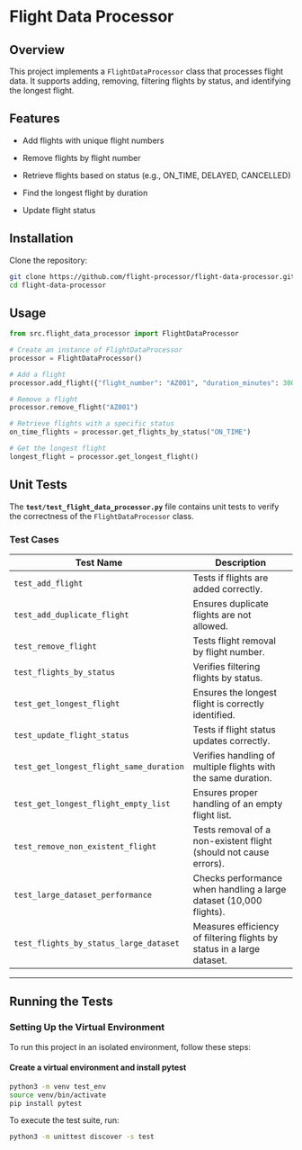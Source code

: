 # Flight Data Processor

## Overview

This project implements a `FlightDataProcessor` class that processes flight data. It supports adding, removing, filtering flights by status, and identifying the longest flight.

## Features

- Add flights with unique flight numbers

- Remove flights by flight number

- Retrieve flights based on status (e.g., ON_TIME, DELAYED, CANCELLED)

- Find the longest flight by duration

- Update flight status

## Installation

Clone the repository:

```sh
git clone https://github.com/flight-processor/flight-data-processor.git
cd flight-data-processor
```

## Usage

```python
from src.flight_data_processor import FlightDataProcessor

# Create an instance of FlightDataProcessor
processor = FlightDataProcessor()

# Add a flight
processor.add_flight({"flight_number": "AZ001", "duration_minutes": 300, "status": "ON_TIME"})

# Remove a flight
processor.remove_flight("AZ001")

# Retrieve flights with a specific status
on_time_flights = processor.get_flights_by_status("ON_TIME")

# Get the longest flight
longest_flight = processor.get_longest_flight()
```

## Unit Tests

The **`test/test_flight_data_processor.py`** file contains unit tests to verify the correctness of the `FlightDataProcessor` class.

### Test Cases

| Test Name                               | Description                                                            |
| --------------------------------------- | ---------------------------------------------------------------------- |
| `test_add_flight`                       | Tests if flights are added correctly.                                  |
| `test_add_duplicate_flight`             | Ensures duplicate flights are not allowed.                             |
| `test_remove_flight`                    | Tests flight removal by flight number.                                 |
| `test_flights_by_status`                | Verifies filtering flights by status.                                  |
| `test_get_longest_flight`               | Ensures the longest flight is correctly identified.                    |
| `test_update_flight_status`             | Tests if flight status updates correctly.                              |
| `test_get_longest_flight_same_duration` | Verifies handling of multiple flights with the same duration.          |
| `test_get_longest_flight_empty_list`    | Ensures proper handling of an empty flight list.                       |
| `test_remove_non_existent_flight`       | Tests removal of a non-existent flight (should not cause errors).      |
| `test_large_dataset_performance`        | Checks performance when handling a large dataset (10,000 flights).     |
| `test_flights_by_status_large_dataset`  | Measures efficiency of filtering flights by status in a large dataset. |

---

## Running the Tests

### Setting Up the Virtual Environment

To run this project in an isolated environment, follow these steps:

#### **Create a virtual environment and install pytest**

```bash
python3 -m venv test_env
source venv/bin/activate
pip install pytest
```

To execute the test suite, run:

```bash
python3 -m unittest discover -s test
```
